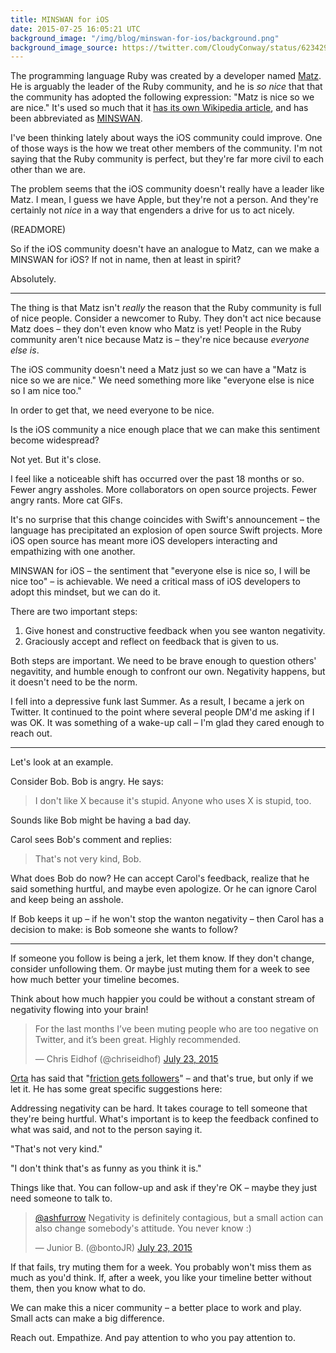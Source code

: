 ```yaml
---
title: MINSWAN for iOS
date: 2015-07-25 16:05:21 UTC
background_image: "/img/blog/minswan-for-ios/background.png"
background_image_source: https://twitter.com/CloudyConway/status/623429079748972544
---
```


The programming language Ruby was created by a developer named [Matz](https://en.wikipedia.org/wiki/Yukihiro_Matsumoto). He is arguably the leader of the Ruby community, and he is _so nice_ that that the community has adopted the following expression: "Matz is nice so we are nice." It's used so much that it [has its own Wikipedia article](https://en.wikipedia.org/wiki/MINASWAN), and has been abbreviated as [MINSWAN](http://blog.steveklabnik.com/posts/2011-08-19-matz-is-nice-so-we-are-nice). 

I've been thinking lately about ways the iOS community could improve. One of those ways is the how we treat other members of the community. I'm not saying that the Ruby community is perfect, but they're far more civil to each other than we are.

The problem seems that the iOS community doesn't really have a leader like Matz. I mean, I guess we have Apple, but they're not a person. And they're certainly not _nice_ in a way that engenders a drive for us to act nicely. 

(READMORE)

So if the iOS community doesn't have an analogue to Matz, can we make a MINSWAN for iOS? If not in name, then at least in spirit?

Absolutely.

----------------

The thing is that Matz isn't _really_ the reason that the Ruby community is full of nice people. Consider a newcomer to Ruby. They don't act nice because Matz does – they don't even know who Matz is yet! People in the Ruby community aren't nice because Matz is – they're nice because _everyone else is_.

The iOS community doesn't need a Matz just so we can have a "Matz is nice so we are nice." We need something more like "everyone else is nice so I am nice too."

In order to get that, we need everyone to be nice. 

Is the iOS community a nice enough place that we can make this sentiment become widespread? 

Not yet. But it's close. 

I feel like a noticeable shift has occurred over the past 18 months or so. Fewer angry assholes. More collaborators on open source projects. Fewer angry rants. More cat GIFs. 

It's no surprise that this change coincides with Swift's announcement – the language has precipitated an explosion of open source Swift projects. More iOS open source has meant more iOS developers interacting and empathizing with one another.

MINSWAN for iOS – the sentiment that "everyone else is nice so, I will be nice too" – is achievable. We need a critical mass of iOS developers to adopt this mindset, but we can do it. 

There are two important steps:

1. Give honest and constructive feedback when you see wanton negativity.
1. Graciously accept and reflect on feedback that is given to us.

Both steps are important. We need to be brave enough to question others' negavitity, and humble enough to confront our own. Negativity happens, but it doesn't need to be the norm. 

I fell into a depressive funk last Summer. As a result, I became a jerk on Twitter. It continued to the point where several people DM'd me asking if I was OK. It was something of a wake-up call – I'm glad they cared enough to reach out.

----------------

Let's look at an example. 

Consider Bob. Bob is angry. He says:

> I don't like X because it's stupid. Anyone who uses X is stupid, too.

Sounds like Bob might be having a bad day.

Carol sees Bob's comment and replies:

> That's not very kind, Bob.

What does Bob do now? He can accept Carol's feedback, realize that he said something hurtful, and maybe even apologize. Or he can ignore Carol and keep being an asshole. 

If Bob keeps it up – if he won't stop the wanton negativity – then Carol has a decision to make: is Bob someone she wants to follow?

----------------

If someone you follow is being a jerk, let them know. If they don't change, consider unfollowing them. Or maybe just muting them for a week to see how much better your timeline becomes.

Think about how much happier you could be without a constant stream of negativity flowing into your brain!

<blockquote class="twitter-tweet" lang="en"><p lang="en" dir="ltr">For the last months I’ve been muting people who are too negative on Twitter, and it’s been great. Highly recommended.</p>&mdash; Chris Eidhof (@chriseidhof) <a href="https://twitter.com/chriseidhof/status/624158166830477312">July 23, 2015</a></blockquote>

<script async src="//platform.twitter.com/widgets.js" charset="utf-8"></script>

[Orta](http://twitter.com/orta) has said that "[friction gets followers](https://realm.io/news/altconf-orta-therox-being-nice-in-open-source/)" – and that's true, but only if we let it. He has some great specific suggestions here: 

<script async class="speakerdeck-embed" data-slide="35" data-id="84143e0681d0483d8bdb6ecc94b75bbf" data-ratio="1.77777777777778" src="//speakerdeck.com/assets/embed.js"></script>

Addressing negativity can be hard. It takes courage to tell someone that they're being hurtful. What's important is to keep the feedback confined to what was said, and not to the person saying it. 

"That's not very kind." 

"I don't think that's as funny as you think it is." 

Things like that. You can follow-up and ask if they're OK – maybe they just need someone to talk to. 

<blockquote class="twitter-tweet" data-conversation="none" lang="en"><p lang="en" dir="ltr"><a href="https://twitter.com/ashfurrow">@ashfurrow</a> Negativity is definitely contagious, but a small action can also change somebody&#39;s attitude.&#10;You never know :)</p>&mdash; Junior B. (@bontoJR) <a href="https://twitter.com/bontoJR/status/624207699090231297">July 23, 2015</a></blockquote>

<script async src="//platform.twitter.com/widgets.js" charset="utf-8"></script>

If that fails, try muting them for a week. You probably won't miss them as much as you'd think. If, after a week, you like your timeline better without them, then you know what to do.

We can make this a nicer community – a better place to work and play. Small acts can make a big difference. 

Reach out. Empathize. And pay attention to who you pay attention to.

